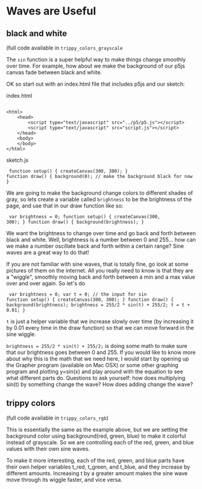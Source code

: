 # Waves are Useful

## black and white
(full code available in `trippy_colors_grayscale`

The `sin` function is a super helpful way to make things change smoothly over time. For example, how about we make the background of our p5js canvas fade between black and white.

OK so start out with an index.html file that includes p5js and our sketch:

index.html
<pre><code>
&lt;html&gt;
    &lt;head&gt;
        &lt;script type="text/javascript" src="../p5/p5.js"&gt;&lt;/script&gt;
        &lt;script type="text/javascript" src="script.js"&gt;&lt;/script&gt;
    &lt;/head&gt;
    &lt;body&gt;
    &lt;/body&gt;
&lt;/html&gt;
</code></pre>

sketch.js
<code><pre>
function setup() {
    createCanvas(300, 300);
}
function draw() {
    background(0); // make the background black for now
}
</pre></code>

We are going to make the background change colors to different shades of gray, so lets create a variable called `brightness` to be the brightness of the page, and use that in our draw function like so:

<code><pre>
var brightness = 0;
function setup() {
    createCanvas(300, 300);
}
function draw() {
    background(brightness);
}
</pre></code>

We want the brightness to change over time and go back and forth between black and white. Well, brightness is a number between 0 and 255... how can we make a number oscillate back and forth within a certain range? Sine waves are a great way to do that!

If you are not familiar with sine waves, that is totally fine, go look at some pictures of them on the internet. All you really need to know is that they are a "wiggle", smoothly moving back and forth between a min and a max value over and over again. So let's do

<code><pre>
var brightness = 0;
var t = 0; // the input for sin
function setup() {
    createCanvas(300, 300);
}
function draw() {
    background(brightness);
    brightness = 255/2 * sin(t) + 255/2;
    t = t + 0.01;
}
</pre></code>


`t` is just a helper variable that we increase slowly over time (by increasing it by 0.01 every time in the draw function) so that we can move forward in the sine wiggle.


`brightness = 255/2 * sin(t) + 255/2;`
is doing some math to make sure that our brightness goes between 0 and 255. If you would like to know more about why this is the math that we need here, I would start by opening up the Grapher program (available on Mac OSX) or some other graphing program and plotting y=sin(x) and play around with the equation to see what different parts do. Questions to ask yourself: how does multiplying sin(t) by something change the wave? How does adding change the wave?

## trippy colors
(full code available in `trippy_colors_rgb`)

This is essentially the same as the example above, but we are setting the background color using background(red, green, blue) to make it colorful instead of grayscale. So we are controlling each of the red, green, and blue values with their own sine waves.

To make it more interesting, each of the red, green, and blue parts have their own helper variables t_red, t_green, and t_blue, and they increase by different amounts. Increasing t by a greater amount makes the sine wave move through its wiggle faster, and vice versa.

